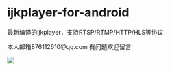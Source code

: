# ijkplayer-for-android
<p>
最新编译的ijkplayer，支持RTSP/RTMP/HTTP/HLS等协议
<p>

<p>
本人邮箱876112610@qq.com 有问题欢迎留言
<p>

![](https://github.com/SleepForever/ijkplayer-for-android/blob/master/demo.png)
